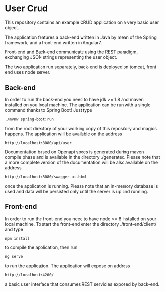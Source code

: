 # User Crud

This repository contains an example CRUD application on a very basic user object.

The application features a back-end written in Java by mean of the Spring framework, and a front-end written in Angular7.

Front-end and Back-end communicate using the REST paradigm, exchanging JSON strings representing the user object.

The two application run separately, back-end is deployed on tomcat, front end uses node server.

## Back-end 

In order to run the back-end you need to have jdk >= 1.8 and maven installed on you local machine.
The application can be run with a single command thanks to Spring Boot! Just type 
```
./mvnw spring-boot:run 
```
from the root directory of your working copy of this repository and magics happens. The application will be available on the address 
```
http://localhost:8080/api/user
```
Documentation based on Openapi specs is generated during maven compile phase and is available in the directory ./generated.
Please note that a more complete version of the documentation will be also available on the address 
```
http://localhost:8080/swagger-ui.html 
```
once the application is running. Please note that an in-memory database is used and data will be persisted only until the server is up and running.

## Front-end

In order to run the front-end you need to have node >= 8 installed on your local machine.
To start the front-end enter the directory ./front-end/client/ and type 

```
npm install
```

to compile the application, then run
```
ng serve 
```
to run the application.
The application will expose on address 
```
http://localhost:4200/ 
```
a basic user interface that consumes REST servicies exposed by back-end.
